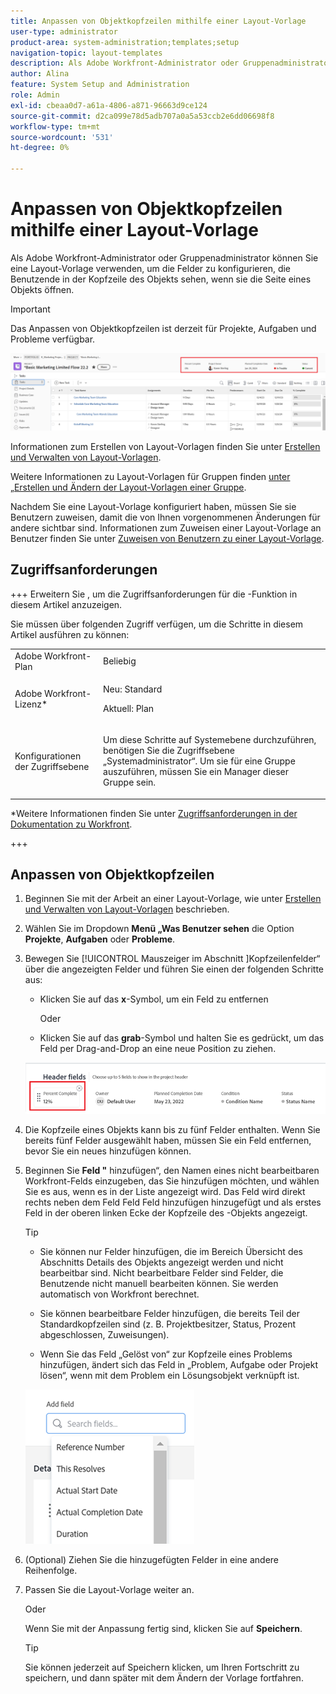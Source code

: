 ```yaml
---
title: Anpassen von Objektkopfzeilen mithilfe einer Layout-Vorlage
user-type: administrator
product-area: system-administration;templates;setup
navigation-topic: layout-templates
description: Als Adobe Workfront-Administrator oder Gruppenadministrator können Sie eine Layout-Vorlage verwenden, um die Felder zu konfigurieren, die Benutzende in der Kopfzeile des Objekts sehen, wenn sie die Seite eines Objekts öffnen.
author: Alina
feature: System Setup and Administration
role: Admin
exl-id: cbeaa0d7-a61a-4806-a871-96663d9ce124
source-git-commit: d2ca099e78d5adb707a0a5a53ccb2e6dd06698f8
workflow-type: tm+mt
source-wordcount: '531'
ht-degree: 0%

---
```


# Anpassen von Objektkopfzeilen mithilfe einer Layout-Vorlage

Als Adobe Workfront-Administrator oder Gruppenadministrator können Sie eine Layout-Vorlage verwenden, um die Felder zu konfigurieren, die Benutzende in der Kopfzeile des Objekts sehen, wenn sie die Seite eines Objekts öffnen.

>[!IMPORTANT]
>
>Das Anpassen von Objektkopfzeilen ist derzeit für Projekte, Aufgaben und Probleme verfügbar.

![Objekt-Header-Felder](assets/object-header-fields.png)

Informationen zum Erstellen von Layout-Vorlagen finden Sie unter [Erstellen und Verwalten von Layout-Vorlagen](../use-layout-templates/create-and-manage-layout-templates.md).

Weitere Informationen zu Layout-Vorlagen für Gruppen finden [ unter „Erstellen und Ändern der Layout-Vorlagen einer Gruppe](../../../administration-and-setup/manage-groups/work-with-group-objects/create-and-modify-a-groups-layout-templates.md).

Nachdem Sie eine Layout-Vorlage konfiguriert haben, müssen Sie sie Benutzern zuweisen, damit die von Ihnen vorgenommenen Änderungen für andere sichtbar sind. Informationen zum Zuweisen einer Layout-Vorlage an Benutzer finden Sie unter [Zuweisen von Benutzern zu einer Layout-Vorlage](../use-layout-templates/assign-users-to-layout-template.md).

## Zugriffsanforderungen

+++ Erweitern Sie , um die Zugriffsanforderungen für die -Funktion in diesem Artikel anzuzeigen.

Sie müssen über folgenden Zugriff verfügen, um die Schritte in diesem Artikel ausführen zu können:


<table style="table-layout:auto"> 
 <col> 
 <col> 
 <tbody> 
  <tr> 
   <td role="rowheader">Adobe Workfront-Plan</td> 
   <td>Beliebig</td> 
  </tr> 
  <tr> 
   <td role="rowheader">Adobe Workfront-Lizenz*</td> 
   <td><p>Neu: Standard</p>
  <p> Aktuell: Plan</p>
   </td> 
  </tr> 
  <tr> 
   <td role="rowheader">Konfigurationen der Zugriffsebene</td> 
   <td> <p>Um diese Schritte auf Systemebene durchzuführen, benötigen Sie die Zugriffsebene „Systemadministrator“.
Um sie für eine Gruppe auszuführen, müssen Sie ein Manager dieser Gruppe sein.</p> </td> 
  </tr> 
 </tbody> 
</table>

*Weitere Informationen finden Sie unter [Zugriffsanforderungen in der Dokumentation zu Workfront](/help/quicksilver/administration-and-setup/add-users/access-levels-and-object-permissions/access-level-requirements-in-documentation.md).

+++

## Anpassen von Objektkopfzeilen

1. Beginnen Sie mit der Arbeit an einer Layout-Vorlage, wie unter [Erstellen und Verwalten von Layout-Vorlagen](../../customize-workfront/use-layout-templates/create-and-manage-layout-templates.md) beschrieben.
1. Wählen Sie im Dropdown **Menü „Was Benutzer sehen** die Option **Projekte**, **Aufgaben** oder **Probleme**.

   <!--when this will be possible for more than 3 objects, at production, make this more general: update the sentence above to say "select an object you want to customize in the Customize what users see drop-down menu). -->

1. Bewegen Sie [!UICONTROL  Mauszeiger im Abschnitt ]Kopfzeilenfelder“ über die angezeigten Felder und führen Sie einen der folgenden Schritte aus:
   * Klicken Sie auf das **x**-Symbol, um ein Feld zu entfernen

     Oder

   * Klicken Sie auf das **grab**-Symbol und halten Sie es gedrückt, um das Feld per Drag-and-Drop an eine neue Position zu ziehen.

   <!--(NOTE: make sure the default names of these fields have not changed; otherwise, update screen shot)-->

   ![Objektkopfzeilenfelder - Symbole zum Ausblenden und Verschieben](assets/object-header-field-x-and-grab-icons-in-lt.png)

1. Die Kopfzeile eines Objekts kann bis zu fünf Felder enthalten.
Wenn Sie bereits fünf Felder ausgewählt haben, müssen Sie ein Feld entfernen, bevor Sie ein neues hinzufügen können.
1. Beginnen Sie **Feld &quot;** hinzufügen“, den Namen eines nicht bearbeitbaren Workfront-Felds einzugeben, das Sie hinzufügen möchten, und wählen Sie es aus, wenn es in der Liste angezeigt wird. Das Feld wird direkt rechts neben dem Feld Feld Feld hinzufügen hinzugefügt und als erstes Feld in der oberen linken Ecke der Kopfzeile des -Objekts angezeigt.

   >[!TIP]
   >
   >* Sie können nur Felder hinzufügen, die im Bereich Übersicht des Abschnitts Details des Objekts angezeigt werden und nicht bearbeitbar sind. Nicht bearbeitbare Felder sind Felder, die Benutzende nicht manuell bearbeiten können. Sie werden automatisch von Workfront berechnet.
   >
   >* Sie können bearbeitbare Felder hinzufügen, die bereits Teil der Standardkopfzeilen sind (z. B. Projektbesitzer, Status, Prozent abgeschlossen, Zuweisungen).
   >
   >* Wenn Sie das Feld „Gelöst von“ zur Kopfzeile eines Problems hinzufügen, ändert sich das Feld in „Problem, Aufgabe oder Projekt lösen“, wenn mit dem Problem ein Lösungsobjekt verknüpft ist.


   ![Feld zur Kopfzeile hinzufügen](assets/add-field-to-header-in-lt-list.png)


1. (Optional) Ziehen Sie die hinzugefügten Felder in eine andere Reihenfolge.

1. Passen Sie die Layout-Vorlage weiter an.

   Oder

   Wenn Sie mit der Anpassung fertig sind, klicken Sie auf **Speichern**.

   >[!TIP]
   >
   >Sie können jederzeit auf Speichern klicken, um Ihren Fortschritt zu speichern, und dann später mit dem Ändern der Vorlage fortfahren.
